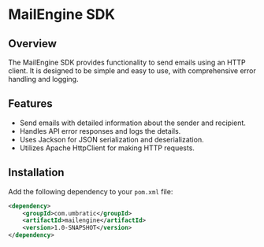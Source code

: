 # MailEngine SDK

## Overview

The MailEngine SDK provides functionality to send emails using an HTTP client. It is designed to be simple and easy to use, with comprehensive error handling and logging.

## Features

- Send emails with detailed information about the sender and recipient.
- Handles API error responses and logs the details.
- Uses Jackson for JSON serialization and deserialization.
- Utilizes Apache HttpClient for making HTTP requests.

## Installation

Add the following dependency to your `pom.xml` file:

```xml
<dependency>
    <groupId>com.umbratic</groupId>
    <artifactId>mailengine</artifactId>
    <version>1.0-SNAPSHOT</version>
</dependency>
